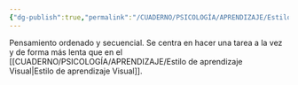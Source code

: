 ```yaml
---
{"dg-publish":true,"permalink":"/CUADERNO/PSICOLOGÍA/APRENDIZAJE/Estilo de aprendizaje Auditivo/"}
---
```


Pensamiento ordenado y secuencial. Se centra en hacer una tarea a la vez y de forma más lenta que en el [[CUADERNO/PSICOLOGÍA/APRENDIZAJE/Estilo de aprendizaje Visual\|Estilo de aprendizaje Visual]].